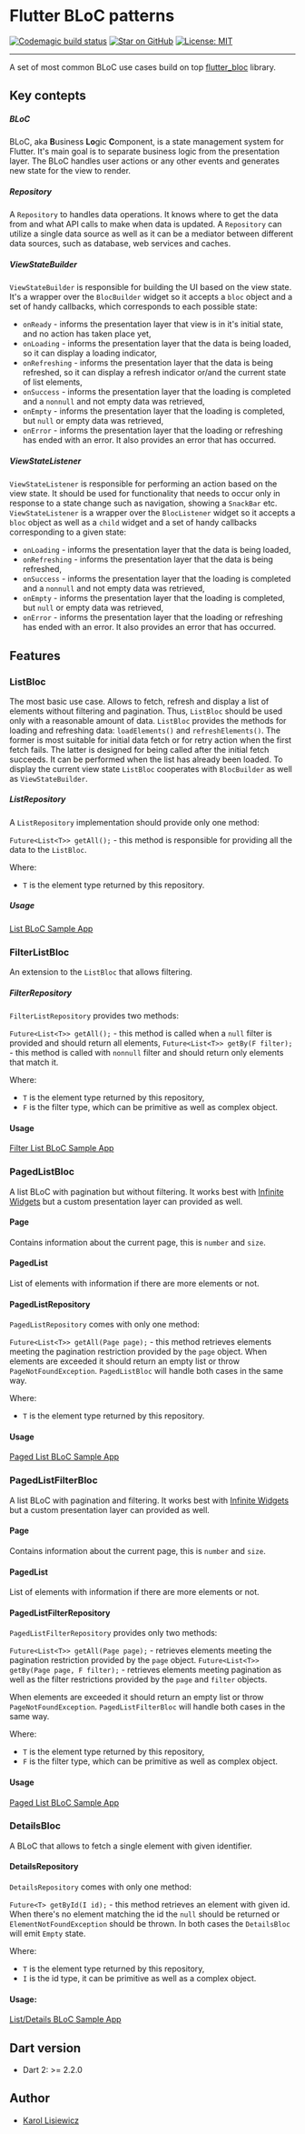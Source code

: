 # Flutter BLoC patterns

[![Codemagic build status](https://api.codemagic.io/apps/5d28ebe2db95112ead3bbeb9/5d28ebe2db95112ead3bbeb8/status_badge.svg)](https://codemagic.io/apps/5d28ebe2db95112ead3bbeb9/5d28ebe2db95112ead3bbeb8/latest_build) [![Star on GitHub](https://img.shields.io/github/stars/klisiewicz/flutter-bloc-patterns.svg?style=flat&logo=github&colorB=deeppink&label=Stars)](https://github.com/klisiewicz/flutter-bloc-patterns) [![License: MIT](https://img.shields.io/badge/License-MIT-purple.svg)](https://opensource.org/licenses/MIT)

---
A set of most common BLoC use cases build on top [flutter_bloc](https://github.com/felangel/bloc/tree/master/packages/flutter_bloc) library.

## Key contepts

##### BLoC
BLoC, aka **B**usiness **Lo**gic **C**omponent, is a state management system for Flutter. It's main goal is to separate business logic from the presentation layer. The BLoC handles user actions or any other events and generates new state for the view to render.

##### Repository
A `Repository` to handles data operations. It knows where to get the data from and what API calls to make when data is updated. A `Repository` can utilize a single data source as well as it can be a mediator between different data sources, such as database, web services and caches.

##### ViewStateBuilder
`ViewStateBuilder` is responsible for building the UI based on the view state. It's a wrapper over the `BlocBuilder` widget so it accepts a `bloc` object and a set of handy callbacks, which corresponds to each possible state:

* `onReady` - informs the presentation layer that view is in it's initial state, and no action has taken place yet,
* `onLoading` - informs the presentation layer that the data is being loaded, so it can display a loading indicator,
* `onRefreshing` - informs the presentation layer that the data is being refreshed, so it can display a refresh indicator or/and the current state of list elements,
* `onSuccess` - informs the presentation layer that the loading is completed and a `nonnull` and not empty data was retrieved,
* `onEmpty` - informs the presentation layer that the loading is completed, but `null` or empty data was retrieved,
* `onError` - informs the presentation layer that the loading or refreshing has ended with an error. It also provides an error that has occurred.

##### ViewStateListener
`ViewStateListener` is responsible for performing an action based on the view state. It should be used for functionality that needs to occur only in response to a state change such as navigation, showing a `SnackBar` etc. `ViewStateListener` is a wrapper over the `BlocListener` widget so it accepts a `bloc` object as well as a `child` widget and a set of handy callbacks corresponding to a given state:

* `onLoading` - informs the presentation layer that the data is being loaded,
* `onRefreshing` - informs the presentation layer that the data is being refreshed,
* `onSuccess` - informs the presentation layer that the loading is completed and a `nonnull` and not empty data was retrieved,
* `onEmpty` - informs the presentation layer that the loading is completed, but `null` or empty data was retrieved,
* `onError` - informs the presentation layer that the loading or refreshing has ended with an error. It also provides an error that has occurred.


## Features

### ListBloc
The most basic use case. Allows to fetch, refresh and display a list of elements without filtering and pagination. Thus, `ListBloc` should be used only with a reasonable amount of data. `ListBloc` provides the methods for loading and refreshing data: `loadElements()` and `refreshElements()`. The former is most suitable for initial data fetch or for retry action when the first fetch fails. The latter is designed for being called after the initial fetch succeeds. It can be performed when the list has already been loaded. To display the current view state `ListBloc` cooperates with `BlocBuilder` as well as `ViewStateBuilder`.

##### ListRepository

A `ListRepository` implementation should provide only one method:

`Future<List<T>> getAll();` - this method is responsible for providing all the data to the `ListBloc`.

Where:
* `T` is the element type returned by this repository.

##### Usage

[List BLoC Sample App](example/lib/src/list_app.dart)

### FilterListBloc
An extension to the `ListBloc` that allows filtering.

##### FilterRepository

`FilterListRepository` provides two methods:

`Future<List<T>> getAll();` - this method is called when a `null` filter is provided and should return all elements,
`Future<List<T>> getBy(F filter);` - this method is called with `nonnull` filter and should return only elements that match it.

Where:
* `T` is the element type returned by this repository,
* `F` is the filter type, which can be primitive as well as complex object.

#### Usage

[Filter List BLoC Sample App](example/lib/src/list_filter_app.dart)

### PagedListBloc
A list BLoC with pagination but without filtering. It works best with [Infinite Widgets](https://github.com/jaumard/infinite_widgets) but a custom presentation layer can provided as well.

#### Page
Contains information about the current page, this is `number` and `size`.

#### PagedList
List of elements with information if there are more elements or not.

#### PagedListRepository
`PagedListRepository` comes with only one method:

`Future<List<T>> getAll(Page page);` - this method retrieves elements meeting the pagination restriction provided by the `page` object.
When elements are exceeded it should return an empty list or throw `PageNotFoundException`. `PagedListBloc` will handle both cases in the same way.

Where:
* `T` is the element type returned by this repository.

#### Usage

[Paged List BLoC Sample App](example/lib/src/list_paged_app.dart)

### PagedListFilterBloc
A list BLoC with pagination and filtering. It works best with [Infinite Widgets](https://github.com/jaumard/infinite_widgets) but a custom presentation layer can provided as well.

#### Page
Contains information about the current page, this is `number` and `size`.

#### PagedList
List of elements with information if there are more elements or not.

#### PagedListFilterRepository
`PagedListFilterRepository` provides only two methods:

`Future<List<T>> getAll(Page page);` - retrieves elements meeting the pagination restriction provided by the `page` object.
`Future<List<T>> getBy(Page page, F filter);` - retrieves elements meeting pagination as well as the filter restrictions provided by the `page` and `filter` objects.

When elements are exceeded it should return an empty list or throw `PageNotFoundException`. `PagedListFilterBloc` will handle both cases in the same way.

Where:
* `T` is the element type returned by this repository,
* `F` is the filter type, which can be primitive as well as complex object.

#### Usage

[Paged List BLoC Sample App](example/lib/src/list_paged_filter_app.dart)

### DetailsBloc
A BLoC that allows to fetch a single element with given identifier.

#### DetailsRepository
`DetailsRepository` comes with only one method:

`Future<T> getById(I id);` - this method retrieves an element with given id. When there's no element matching the id the `null` should be returned or `ElementNotFoundException` should be thrown. In both cases the `DetailsBloc` will emit `Empty` state.

Where:
* `T` is the element type returned by this repository,
* `I` is the id type, it can be primitive as well as a complex object.

#### Usage:

[List/Details BLoC Sample App](example/lib/src/list_details_app.dart)

## Dart version

- Dart 2: >= 2.2.0

## Author
- [Karol Lisiewicz](https://github.com/klisiewicz)
